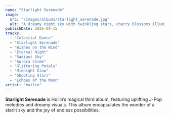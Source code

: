 ```yaml
---
name: "Starlight Serenade"
image:
  src: "/images/albums/starlight_serenade.jpg"
  alt: "A dreamy night sky with twinkling stars, cherry blossoms illuminated by fairy lights, and a soft glow from the horizon, evoking magic and peace."
publishDate: 2026-09-15
tracks:
  - "Celestial Dance"
  - "Starlight Serenade"
  - "Wishes on the Wind"
  - "Eternal Night"
  - "Radiant Sky"
  - "Aurora Chime"
  - "Glittering Petals"
  - "Midnight Glow"
  - "Shooting Stars"
  - "Echoes of the Moon"
artist: "hoilin"
---
```


**Starlight Serenade** is Hoilin’s magical third album, featuring uplifting J-Pop melodies and dreamy visuals. This album encapsulates the wonder of a starlit sky and the joy of endless possibilities.
